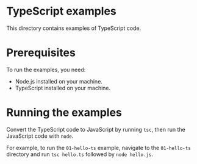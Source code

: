 # TypeScript examples

This directory contains examples of TypeScript code.

# Prerequisites

To run the examples, you need:

* Node.js installed on your machine.
* TypeScript installed on your machine.

# Running the examples

Convert the TypeScript code to JavaScript by running `tsc`, then run the JavaScript code
with `node`.

For example, to run the `01-hello-ts` example, navigate to the `01-hello-ts` directory and run
`tsc hello.ts` followed by `node hello.js`.